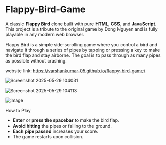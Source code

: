 # Flappy-Bird-Game 
A classic **Flappy Bird** clone built with pure **HTML**, **CSS**, and **JavaScript**. This project is a tribute to the original game by Dong Nguyen and is fully playable in any modern web browser.

Flappy Bird is a simple side-scrolling game where you control a bird and navigate it through a series of pipes by tapping or pressing a key to make the bird flap and stay airborne. The goal is to pass through as many pipes as possible without crashing.

website link: https://varshankumar-05.github.io/flappy-bird-game/

![Screenshot 2025-05-29 104031](https://github.com/user-attachments/assets/01fbbbbd-4e79-4d42-83f3-cd3f52afb8ef)


![Screenshot 2025-05-29 104113](https://github.com/user-attachments/assets/e9778b8d-3415-45d6-a1d3-f0be2cc1698c)

![image](https://github.com/user-attachments/assets/257975f3-dc27-4862-bdde-ec1b2a971b19)



How to Play

- **Enter** or **press the spacebar** to make the bird flap.
- **Avoid hitting** the pipes or falling to the ground.
- **Each pipe passed** increases your score.
- The game restarts upon collision.


 



